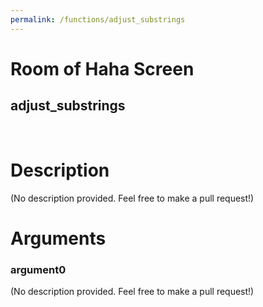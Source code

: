 ```yaml
---
permalink: /functions/adjust_substrings
---
```

# Room of Haha Screen  
## adjust_substrings  
&nbsp;  
# Description  
(No description provided. Feel free to make a pull request!) 
&nbsp;  
# Arguments
### argument0
(No description provided. Feel free to make a pull request!)
&nbsp;  


